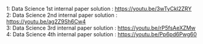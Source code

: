 1: Data Science 1st internal paper solution : https://youtu.be/3wTyCkl2ZRY <br>
2: Data Science 2nd internal paper solution : https://youtu.be/ag2Z9Sh6Cw4 <br>
3: Data Science 3rd internal paper solution : https://youtu.be/rP5fsAeXZMw <br>
4: Data Science 4th internal paper solution : https://youtu.be/Pp6pd6Pwg60 <br>

